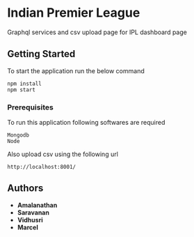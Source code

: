 # Indian Premier League

Graphql services and csv upload page for IPL dashboard page

## Getting Started

To start the application run the below command

```
npm install
npm start
```

### Prerequisites

To run this application following softwares are required

```
Mongodb
Node
```

Also upload csv using the following url
```
http://localhost:8001/
```

## Authors

* **Amalanathan**
* **Saravanan**
* **Vidhusri**
* **Marcel**